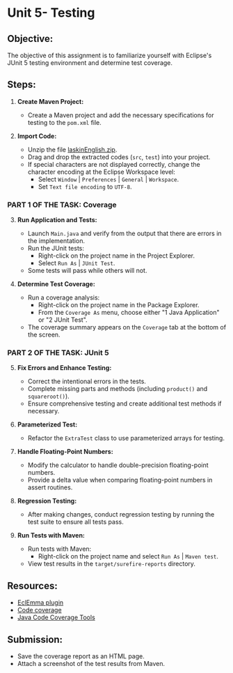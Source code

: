 # Unit 5- Testing

## Objective:
The objective of this assignment is to familiarize yourself with Eclipse's JUnit 5 testing environment and determine test coverage.

## Steps:
1. **Create Maven Project:**
   - Create a Maven project and add the necessary specifications for testing to the `pom.xml` file.

2. **Import Code:**
   - Unzip the file [laskinEnglish.zip](laskinEnglish.zip).
   - Drag and drop the extracted codes (`src`, `test`) into your project.
   - If special characters are not displayed correctly, change the character encoding at the Eclipse Workspace level:
     - Select `Window` | `Preferences` | `General` | `Workspace`.
     - Set `Text file encoding` to `UTF-8`.

### PART 1 OF THE TASK: Coverage

3. **Run Application and Tests:**
   - Launch `Main.java` and verify from the output that there are errors in the implementation.
   - Run the JUnit tests:
     - Right-click on the project name in the Project Explorer.
     - Select `Run As` | `JUnit Test`.
   - Some tests will pass while others will not.

4. **Determine Test Coverage:**
   - Run a coverage analysis:
     - Right-click on the project name in the Package Explorer.
     - From the `Coverage As` menu, choose either "1 Java Application" or "2 JUnit Test".
   - The coverage summary appears on the `Coverage` tab at the bottom of the screen.

### PART 2 OF THE TASK: JUnit 5

5. **Fix Errors and Enhance Testing:**
   - Correct the intentional errors in the tests.
   - Complete missing parts and methods (including `product()` and `squareroot()`).
   - Ensure comprehensive testing and create additional test methods if necessary.

6. **Parameterized Test:**
   - Refactor the `ExtraTest` class to use parameterized arrays for testing.

7. **Handle Floating-Point Numbers:**
   - Modify the calculator to handle double-precision floating-point numbers.
   - Provide a delta value when comparing floating-point numbers in assert routines.

8. **Regression Testing:**
   - After making changes, conduct regression testing by running the test suite to ensure all tests pass.

9. **Run Tests with Maven:**
   - Run tests with Maven:
     - Right-click on the project name and select `Run As` | `Maven test`.
   - View test results in the `target/surefire-reports` directory.

## Resources:
- [EclEmma plugin](http://www.eclemma.org/)
- [Code coverage](http://en.wikipedia.org/wiki/Code_coverage)
- [Java Code Coverage Tools](http://en.wikipedia.org/wiki/Java_Code_Coverage_Tools)

## Submission:
- Save the coverage report as an HTML page.
- Attach a screenshot of the test results from Maven.
